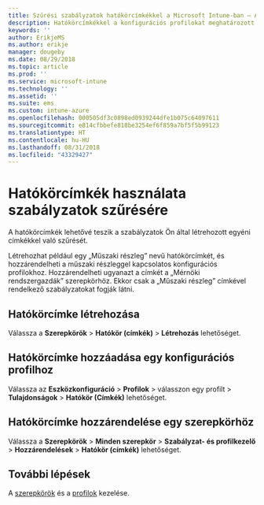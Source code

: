 ```yaml
---
title: Szűrési szabályzatok hatókörcímkékkel a Microsoft Intune-ban – Azure | Microsoft Docs
description: Hatókörcímkékkel a konfigurációs profilokat meghatározott szerepkörök szerint szűrheti.
keywords: ''
author: ErikjeMS
ms.author: erikje
manager: dougeby
ms.date: 08/29/2018
ms.topic: article
ms.prod: ''
ms.service: microsoft-intune
ms.technology: ''
ms.assetid: ''
ms.suite: ems
ms.custom: intune-azure
ms.openlocfilehash: 000505df3c0898ed0939244dfe1b075c64097611
ms.sourcegitcommit: e814cfbbefe818be3254ef6f859a7bf5f5b99123
ms.translationtype: HT
ms.contentlocale: hu-HU
ms.lasthandoff: 08/31/2018
ms.locfileid: "43329427"
---
```

# <a name="use-scope-tags-to-filter-policies"></a>Hatókörcímkék használata szabályzatok szűrésére

A hatókörcímkék lehetővé teszik a szabályzatok Ön által létrehozott egyéni címkékkel való szűrését.

Létrehozhat például egy „Műszaki részleg” nevű hatókörcímkét, és hozzárendelheti a műszaki részleggel kapcsolatos konfigurációs profilokhoz. Hozzárendelheti ugyanazt a címkét a „Mérnöki rendszergazdák” szerepkörhöz. Ekkor csak a „Műszaki részleg” címkével rendelkező szabályzatokat fogják látni.

## <a name="to-create-a-scope-tag"></a>Hatókörcímke létrehozása

Válassza a **Szerepkörök** > **Hatókör (címkék)** > **Létrehozás** lehetőséget.

## <a name="to-add-a-scope-tag-to-a-configuration-profile"></a>Hatókörcímke hozzáadása egy konfigurációs profilhoz

Válassza az **Eszközkonfiguráció** > **Profilok** > válasszon egy profilt > **Tulajdonságok** > **Hatókör (Címkék)** lehetőséget.

## <a name="to-assign-a-scope-tag-to-a-role"></a>Hatókörcímke hozzárendelése egy szerepkörhöz

Válassza a **Szerepkörök** > **Minden szerepkör** > **Szabályzat- és profilkezelő** > **Hozzárendelések** >  **Hatókör (címkék)** lehetőséget.

## <a name="next-steps"></a>További lépések

A [szerepkörök](role-based-access-control.md) és a [profilok](device-profile-assign.md) kezelése.

